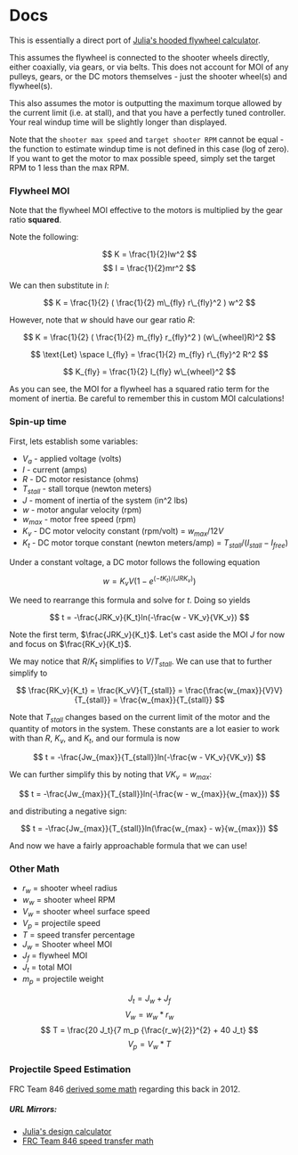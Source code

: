 # Docs

This is essentially a direct port of [Julia's hooded flywheel calculator](https://www.chiefdelphi.com/t/flywheel-calculator/372836).

This assumes the flywheel is connected to the shooter wheels directly, either coaxially, via gears, or via belts. This does not account for MOI of any pulleys, gears, or the DC motors themselves - just the shooter wheel(s) and flywheel(s).

This also assumes the motor is outputting the maximum torque allowed by the current limit (i.e. at stall), and that you have a perfectly tuned controller. Your real windup time will be slightly longer than displayed.

Note that the `shooter max speed` and `target shooter RPM` cannot be equal - the function to estimate windup time is not defined in this case (log of zero). If you want to get the motor to max possible speed, simply set the target RPM to 1 less than the max RPM.

### Flywheel MOI

Note that the flywheel MOI effective to the motors is multiplied by the gear ratio **squared**.

Note the following:

$$ K = \frac{1}{2}Iw^2 $$
$$ I = \frac{1}{2}mr^2 $$

We can then substitute in $I$:

$$ K = \frac{1}{2} ( \frac{1}{2} m\_{fly} r\_{fly}^2 ) w^2 $$

However, note that $w$ should have our gear ratio $R$:

$$ K = \frac{1}{2} ( \frac{1}{2} m_{fly} r_{fly}^2 ) (w\_{wheel}R)^2 $$

$$ \text{Let} \space I_{fly} = \frac{1}{2} m_{fly} r\_{fly}^2 R^2 $$

$$ K_{fly} = \frac{1}{2} I_{fly} w\_{wheel}^2 $$

As you can see, the MOI for a flywheel has a squared ratio term for the moment of inertia. Be careful to remember this in custom MOI calculations!

### Spin-up time

First, lets establish some variables:

- $V_a$ - applied voltage (volts)
- $I$ - current (amps)
- $R$ - DC motor resistance (ohms)
- $T_{stall}$ - stall torque (newton meters)
- $J$ - moment of inertia of the system (in^2 lbs)
- $w$ - motor angular velocity (rpm)
- $w_{max}$ - motor free speed (rpm)
- $K_v$ - DC motor velocity constant (rpm/volt) = $w_{max}/12V$
- $K_t$ - DC motor torque constant (newton meters/amp) = $T_{stall}/(I_{stall}-I_{free})$

Under a constant voltage, a DC motor follows the following equation

$$
w = K_v V (1 - e^{(-t K_t) / {(JRK_v)}})
$$

We need to rearrange this formula and solve for $t$. Doing so yields

$$
t = -\frac{JRK_v}{K_t}ln(-\frac{w - VK_v}{VK_v})
$$

Note the first term, $\frac{JRK_v}{K_t}$. Let's cast aside the MOI $J$ for now and focus on $\frac{RK_v}{K_t}$.

We may notice that $R/K_t$ simplifies to $V/T_{stall}$. We can use that to further simplify to

$$
\frac{RK_v}{K_t} = \frac{K_vV}{T_{stall}} = \frac{\frac{w_{max}}{V}V}{T_{stall}} = \frac{w_{max}}{T_{stall}}
$$

Note that $T_{stall}$ changes based on the current limit of the motor and the quantity of motors in the system. These constants are a lot easier to work with than $R$, $K_v$, and $K_t$, and our formula is now

$$
t = -\frac{Jw_{max}}{T_{stall}}ln(-\frac{w - VK_v}{VK_v})
$$

We can further simplify this by noting that $VK_v=w_{max}$:

$$
t = -\frac{Jw_{max}}{T_{stall}}ln(-\frac{w - w_{max}}{w_{max}})
$$

and distributing a negative sign:

$$
t = -\frac{Jw_{max}}{T_{stall}}ln(\frac{w_{max} - w}{w_{max}})
$$

And now we have a fairly approachable formula that we can use!

### Other Math

* $r_w$ = shooter wheel radius
* $w_w$ = shooter wheel RPM
* $V_w$ = shooter wheel surface speed
* $V_p$ = projectile speed
* $T$ = speed transfer percentage
* $J_w$ = Shooter wheel MOI
* $J_f$ = flywheel MOI
* $J_t$ = total MOI
* $m_p$ = projectile weight

$$ J_t = J_w + J_f $$
$$ V_w = w_w * r_w $$
$$ T = \frac{20 J_t}{7 m_p {\frac{r_w}{2}}^{2} + 40 J_t} $$
$$ V_p = V_w * T $$


### Projectile Speed Estimation

FRC Team 846 [derived some math](https://web.archive.org/web/20150920073053/https:/lynbrookrobotics.com/resourcefiles/whitepages/2012/Shooter%20Calculations%20Document.pdf) regarding this back in 2012.

##### URL Mirrors:

- [Julia's design calculator](https://web.archive.org/web/20210720015734/https://www.chiefdelphi.com/t/flywheel-calculator/372836)
- [FRC Team 846 speed transfer math](https://web.archive.org/web/20150920073053/https:/lynbrookrobotics.com/resourcefiles/whitepages/2012/Shooter%20Calculations%20Document.pdf)
